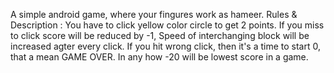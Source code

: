 A simple android game, where your fingures work as hameer. 
Rules & Description : 
  You have to click yellow color circle to get 2 points.
  If you miss to click score will be reduced by -1,
  Speed of interchanging block will be increased agter every click.
  If you hit wrong click, then it's a time to start 0, that a mean GAME OVER.
  In any how -20 will be lowest score in a game.
